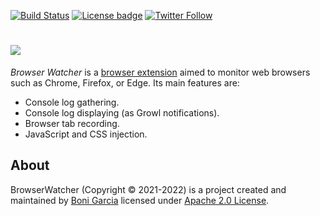 [![Build Status](https://github.com/bonigarcia/browserwatcher/workflows/build/badge.svg)](https://github.com/bonigarcia/browserwatcher/actions)
[![License badge](https://img.shields.io/badge/license-Apache2-green.svg)](https://www.apache.org/licenses/LICENSE-2.0)
[![Twitter Follow](https://img.shields.io/twitter/follow/boni_gg.svg?style=social)](https://twitter.com/boni_gg)

# [![][Logo]][GitHub Repository]

*Browser Watcher* is a [browser extension] aimed to monitor web browsers such as Chrome, Firefox, or Edge. Its main features are:

* Console log gathering.
* Console log displaying (as Growl notifications).
* Browser tab recording.
* JavaScript and CSS injection.

## About

BrowserWatcher (Copyright &copy; 2021-2022) is a project created and maintained by [Boni Garcia] licensed under [Apache 2.0 License].

[Apache 2.0 License]: https://www.apache.org/licenses/LICENSE-2.0
[Boni Garcia]: https://bonigarcia.dev/
[Logo]: https://bonigarcia.dev/img/bw.png
[GitHub Repository]: https://github.com/bonigarcia/browserwatcher
[browser extension]: https://developer.mozilla.org/en-US/docs/Mozilla/Add-ons/WebExtensions
